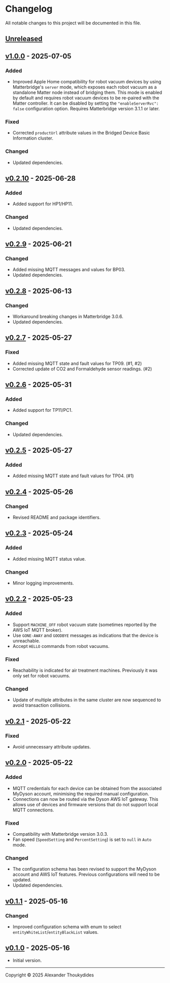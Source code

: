 # Changelog

All notable changes to this project will be documented in this file.

## [Unreleased]

## [v1.0.0] - 2025-07-05
### Added
* Improved Apple Home compatibility for robot vacuum devices by using Matterbridge's `server` mode, which exposes each robot vacuum as a standalone Matter node instead of bridging them. This mode is enabled by default and requires robot vacuum devices to be re-paired with the Matter controller. It can be disabled by setting the `"enableServerRvc": false` configuration option. Requires Matterbridge version 3.1.1 or later.
### Fixed
* Corrected `productUrl` attribute values in the Bridged Device Basic Information cluster.
### Changed
* Updated dependencies.

## [v0.2.10] - 2025-06-28
### Added
* Added support for HP1/HP11.
### Changed
* Updated dependencies.

## [v0.2.9] - 2025-06-21
### Changed
* Added missing MQTT messages and values for BP03.
* Updated dependencies.

## [v0.2.8] - 2025-06-13
### Changed
* Workaround breaking changes in Matterbridge 3.0.6.
* Updated dependencies.

## [v0.2.7] - 2025-05-27
### Fixed
* Added missing MQTT state and fault values for TP09. (#1, #2)
* Corrected update of CO2 and Formaldehyde sensor readings. (#2)

## [v0.2.6] - 2025-05-31
### Added
* Added support for TP11/PC1.
### Changed
* Updated dependencies.

## [v0.2.5] - 2025-05-27
### Added
* Added missing MQTT state and fault values for TP04. (#1)

## [v0.2.4] - 2025-05-26
### Changed
* Revised README and package identifiers.

## [v0.2.3] - 2025-05-24
### Added
* Added missing MQTT status value.
### Changed
* Minor logging improvements.

## [v0.2.2] - 2025-05-23
### Added
* Support `MACHINE_OFF` robot vacuum state (sometimes reported by the AWS IoT MQTT broker).
* Use `GONE-AWAY` and `GOODBYE` messages as indications that the device is unreachable.
* Accept `HELLO` commands from robot vacuums.
### Fixed
* Reachability is indicated for air treatment machines. Previously it was only set for robot vacuums.
### Changed
* Update of multiple attributes in the same cluster are now sequenced to avoid transaction collisions.

## [v0.2.1] - 2025-05-22
### Fixed
* Avoid unnecessary attribute updates.

## [v0.2.0] - 2025-05-22
### Added
* MQTT credentials for each device can be obtained from the associated MyDyson account, minimising the required manual configuration.
* Connections can now be routed via the Dyson AWS IoT gateway. This allows use of devices and firmware versions that do not support local MQTT connections.
### Fixed
* Compatibility with Matterbridge version 3.0.3.
* Fan speed (`SpeedSetting` and `PercentSetting`) is set to `null` in `Auto` mode.
### Changed
* The configuration schema has been revised to support the MyDyson account and AWS IoT features. Previous configurations will need to be updated.
* Updated dependencies.

## [v0.1.1] - 2025-05-16
### Changed
* Improved configuration schema with enum to select `entityWhiteList`/`entityBlackList` values.

## [v0.1.0] - 2025-05-16
* Initial version.

---

Copyright © 2025 Alexander Thoukydides

[Unreleased]:       https://github.com/thoukydides/matterbridge-dyson-robot/compare/v1.0.0...HEAD
[v1.0.0]:           https://github.com/thoukydides/homebridge-homeconnect/compare/v0.2.10...v1.0.0
[v0.2.10]:          https://github.com/thoukydides/homebridge-homeconnect/compare/v0.2.9...v0.2.10
[v0.2.9]:           https://github.com/thoukydides/homebridge-homeconnect/compare/v0.2.8...v0.2.9
[v0.2.8]:           https://github.com/thoukydides/homebridge-homeconnect/compare/v0.2.7...v0.2.8
[v0.2.7]:           https://github.com/thoukydides/homebridge-homeconnect/compare/v0.2.6...v0.2.7
[v0.2.6]:           https://github.com/thoukydides/homebridge-homeconnect/compare/v0.2.5...v0.2.6
[v0.2.5]:           https://github.com/thoukydides/homebridge-homeconnect/compare/v0.2.4...v0.2.5
[v0.2.4]:           https://github.com/thoukydides/homebridge-homeconnect/compare/v0.2.3...v0.2.4
[v0.2.3]:           https://github.com/thoukydides/homebridge-homeconnect/compare/v0.2.2...v0.2.3
[v0.2.2]:           https://github.com/thoukydides/homebridge-homeconnect/compare/v0.2.1...v0.2.2
[v0.2.1]:           https://github.com/thoukydides/homebridge-homeconnect/compare/v0.2.0...v0.2.1
[v0.2.0]:           https://github.com/thoukydides/homebridge-homeconnect/compare/v0.1.1...v0.2.0
[v0.1.1]:           https://github.com/thoukydides/homebridge-homeconnect/compare/v0.1.0...v0.1.1
[v0.1.0]:           https://github.com/thoukydides/matterbridge-dyson-robot/releases/tag/v0.1.0
